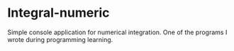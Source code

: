 # Integral-numeric
Simple console application for numerical integration. One of the programs I wrote during programming learning.

